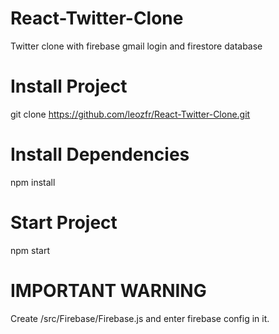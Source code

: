 # React-Twitter-Clone
Twitter clone with firebase gmail login and firestore database

# Install Project
git clone https://github.com/leozfr/React-Twitter-Clone.git

# Install Dependencies
npm install

# Start Project
npm start

# IMPORTANT WARNING
Create /src/Firebase/Firebase.js and enter firebase config in it.
